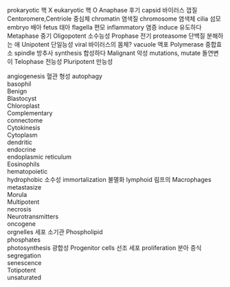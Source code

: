 prokaryotic 핵 X
eukaryotic 핵 O
Anaphase  후기
capsid  바이러스 껍질
Centoromere,Centriole  중심체
chromatin 염색질
chromosome  염색체
cilia  섬모
embryo  배아
fetus  태아
flagella  편모
inflammatory  염증
induce  유도하다
Metaphase  중기
Oligopotent  소수능성
Prophase  전기
proteasome  단백질 분해하는 애
Unipotent  단일능성
viral 바이러스의 몸체?
vacuole  액포
Polymerase  중합효소
spindle  방추사
synthesis  합성하다
Malignant  악성
mutations, mutate  돌연변이
Telophase 전능성
Pluripotent  만능성



angiogenesis 혈관 형성
autophagy  
basophil  
Benign  
Blastocyst  
Chloroplast  
Complementary  
connectome  
Cytokinesis  
Cytoplasm  
dendritic  
endocrine  
endoplasmic reticulum  
Eosinophils  
hematopoietic  
hydrophobic 소수성
immortalization 불멸화
lymphoid 림프의
Macrophages  
metastasize  
Morula  
Multipotent  
necrosis  
Neurotransmitters  
oncogene  
orgnelles 세포 소기관
Phospholipid  
phosphates  
photosynthesis 광합성
Progenitor cells  선조 세포
proliferation 분아 증식
segregation  
senescence  
Totipotent  
unsaturated  
